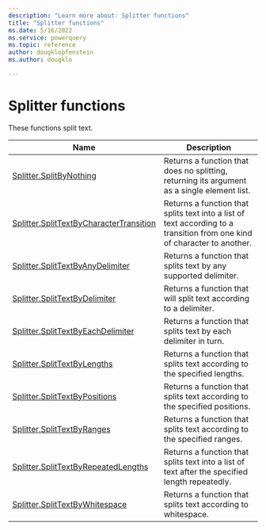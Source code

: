 ```yaml
---
description: "Learn more about: Splitter functions"
title: "Splitter functions"
ms.date: 5/16/2022
ms.service: powerquery
ms.topic: reference
author: dougklopfenstein
ms.author: dougklo

---
```

# Splitter functions

These functions split text.

|Name|Description|
|------------|---------------|
|[Splitter.SplitByNothing](splitter-splitbynothing.md)|Returns a function that does no splitting, returning its argument as a single element list.|
|[Splitter.SplitTextByCharacterTransition](splitter-splittextbycharactertransition.md)|Returns a function that splits text into a list of text according to a transition from one kind of character to another.|
|[Splitter.SplitTextByAnyDelimiter](splitter-splittextbyanydelimiter.md)|Returns a function that splits text by any supported delimiter.|
|[Splitter.SplitTextByDelimiter](splitter-splittextbydelimiter.md)|Returns a function that will split text according to a delimiter.|
|[Splitter.SplitTextByEachDelimiter](splitter-splittextbyeachdelimiter.md)|Returns a function that splits text by each delimiter in turn.|
|[Splitter.SplitTextByLengths](splitter-splittextbylengths.md)|Returns a function that splits text according to the specified lengths.|
|[Splitter.SplitTextByPositions](splitter-splittextbypositions.md)|Returns a function that splits text according to the specified positions.|
|[Splitter.SplitTextByRanges](splitter-splittextbyranges.md)|Returns a function that splits text according to the specified ranges.|
|[Splitter.SplitTextByRepeatedLengths](splitter-splittextbyrepeatedlengths.md)|Returns a function that splits text into a list of text after the specified length repeatedly.|
|[Splitter.SplitTextByWhitespace](splitter-splittextbywhitespace.md)|Returns a function that splits text according to whitespace.|
